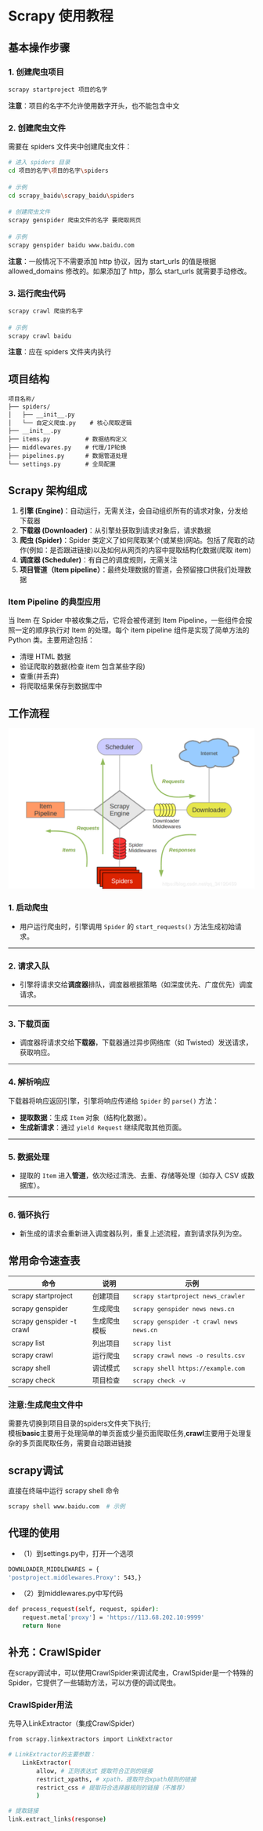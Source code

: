 # Scrapy 使用教程

## 基本操作步骤

### 1. 创建爬虫项目
```bash
scrapy startproject 项目的名字
```
**注意**：项目的名字不允许使用数字开头，也不能包含中文

### 2. 创建爬虫文件
需要在 spiders 文件夹中创建爬虫文件：
```bash
# 进入 spiders 目录
cd 项目的名字\项目的名字\spiders

# 示例
cd scrapy_baidu\scrapy_baidu\spiders

# 创建爬虫文件
scrapy genspider 爬虫文件的名字 要爬取网页

# 示例
scrapy genspider baidu www.baidu.com
```
**注意**：一般情况下不需要添加 http 协议，因为 start_urls 的值是根据 allowed_domains 修改的。如果添加了 http，那么 start_urls 就需要手动修改。

### 3. 运行爬虫代码
```bash
scrapy crawl 爬虫的名字

# 示例
scrapy crawl baidu
```
**注意**：应在 spiders 文件夹内执行

## 项目结构

```
项目名称/
├── spiders/
│   ├── __init__.py
│   └── 自定义爬虫.py    # 核心爬取逻辑
├── __init__.py
├── items.py          # 数据结构定义
├── middlewares.py    # 代理/IP轮换
├── pipelines.py      # 数据管道处理
└── settings.py       # 全局配置
```

## Scrapy 架构组成

1. **引擎 (Engine)**：自动运行，无需关注，会自动组织所有的请求对象，分发给下载器
2. **下载器 (Downloader)**：从引擎处获取到请求对象后，请求数据
3. **爬虫 (Spider)**：Spider 类定义了如何爬取某个(或某些)网站。包括了爬取的动作(例如：是否跟进链接)以及如何从网页的内容中提取结构化数据(爬取 item)
4. **调度器 (Scheduler)**：有自己的调度规则，无需关注
5. **项目管道（Item pipeline）**：最终处理数据的管道，会预留接口供我们处理数据

### Item Pipeline 的典型应用

当 Item 在 Spider 中被收集之后，它将会被传递到 Item Pipeline，一些组件会按照一定的顺序执行对 Item 的处理。每个 item pipeline 组件是实现了简单方法的 Python 类。主要用途包括：

- 清理 HTML 数据
- 验证爬取的数据(检查 item 包含某些字段)
- 查重(并丢弃)
- 将爬取结果保存到数据库中


## 工作流程

![工作流程](../../data/scrapy_workflow.png)
### 1. 启动爬虫  
- 用户运行爬虫时，引擎调用 `Spider` 的 `start_requests()` 方法生成初始请求。

---

### 2. 请求入队  
- 引擎将请求交给**调度器**排队，调度器根据策略（如深度优先、广度优先）调度请求。

---

### 3. 下载页面  
- 调度器将请求交给**下载器**，下载器通过异步网络库（如 Twisted）发送请求，获取响应。

---

### 4. 解析响应  
下载器将响应返回引擎，引擎将响应传递给 `Spider` 的 `parse()` 方法：  
- **提取数据**：生成 `Item` 对象（结构化数据）。  
- **生成新请求**：通过 `yield Request` 继续爬取其他页面。

---

### 5. 数据处理  
- 提取的 `Item` 进入**管道**，依次经过清洗、去重、存储等处理（如存入 CSV 或数据库）。

---

### 6. 循环执行  
- 新生成的请求会重新进入调度器队列，重复上述流程，直到请求队列为空。


## 常用命令速查表

| 命令 | 说明 | 示例 |
|------|------|------|
| scrapy startproject | 创建项目 | `scrapy startproject news_crawler` |
| scrapy genspider | 生成爬虫 | `scrapy genspider news news.cn` |
| scrapy genspider -t crawl | 生成爬虫模板 | `scrapy genspider -t crawl news news.cn` |
| scrapy list | 列出项目 | `scrapy list` |
| scrapy crawl | 运行爬虫 | `scrapy crawl news -o results.csv` |
| scrapy shell | 调试模式 | `scrapy shell https://example.com` |
| scrapy check | 项目检查 | `scrapy check -v` |

### 注意:生成爬虫文件中
需要先切换到项目目录的spiders文件夹下执行;  
模板**basic**主要用于处理简单的单页面或少量页面爬取任务,**crawl**主要用于处理复杂的多页面爬取任务，需要自动跟进链接
    

## scrapy调试
直接在终端中运行 scrapy shell 命令
```bash
scrapy shell www.baidu.com  # 示例
```

## 代理的使用
- （1）到settings.py中，打开一个选项
```bash
DOWNLOADER_MIDDLEWARES = {
'postproject.middlewares.Proxy': 543,}
```
- （2）到middlewares.py中写代码
```bash
def process_request(self, request, spider):
    request.meta['proxy'] = 'https://113.68.202.10:9999'
    return None
```

## 补充：CrawlSpider
在scrapy调试中，可以使用CrawlSpider来调试爬虫，CrawlSpider是一个特殊的Spider，它提供了一些辅助方法，可以方便的调试爬虫。

### CrawlSpider用法
先导入LinkExtractor（集成CrawlSpider）
```bash
from scrapy.linkextractors import LinkExtractor
```
```bash
# LinkExtractor的主要参数：
    LinkExtractor(
        allow, # 正则表达式 提取符合正则的链接
        restrict_xpaths, # xpath，提取符合xpath规则的链接
        restrict_css # 提取符合选择器规则的链接（不推荐）
        )
```
```bash
# 提取链接
link.extract_links(response)
```
